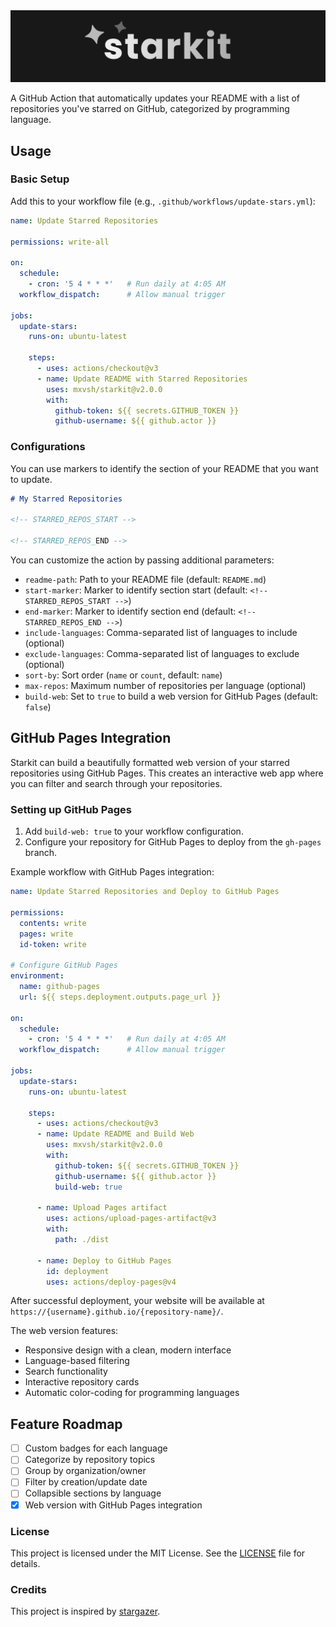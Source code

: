 <img src="./starkit.png" alt="starkit" />

A GitHub Action that automatically updates your README with a list of repositories you've starred on GitHub, categorized by programming language.

## Usage

### Basic Setup

Add this to your workflow file (e.g., `.github/workflows/update-stars.yml`):

```yml
name: Update Starred Repositories

permissions: write-all

on:
  schedule:
    - cron: '5 4 * * *'   # Run daily at 4:05 AM
  workflow_dispatch:      # Allow manual trigger

jobs:
  update-stars:
    runs-on: ubuntu-latest
    
    steps:
      - uses: actions/checkout@v3
      - name: Update README with Starred Repositories
        uses: mxvsh/starkit@v2.0.0
        with:
          github-token: ${{ secrets.GITHUB_TOKEN }}
          github-username: ${{ github.actor }}
```

### Configurations

You can use markers to identify the section of your README that you want to update.

```md
# My Starred Repositories

<!-- STARRED_REPOS_START -->

<!-- STARRED_REPOS_END -->
```

You can customize the action by passing additional parameters:

- `readme-path`: Path to your README file (default: `README.md`)
- `start-marker`: Marker to identify section start (default: `<!-- STARRED_REPOS_START -->`)
- `end-marker`: Marker to identify section end (default: `<!-- STARRED_REPOS_END -->`)
- `include-languages`: Comma-separated list of languages to include (optional)
- `exclude-languages`: Comma-separated list of languages to exclude (optional)
- `sort-by`: Sort order (`name` or `count`, default: `name`)
- `max-repos`: Maximum number of repositories per language (optional)
- `build-web`: Set to `true` to build a web version for GitHub Pages (default: `false`)

## GitHub Pages Integration

Starkit can build a beautifully formatted web version of your starred repositories using GitHub Pages. This creates an interactive web app where you can filter and search through your repositories.

### Setting up GitHub Pages

1. Add `build-web: true` to your workflow configuration.
2. Configure your repository for GitHub Pages to deploy from the `gh-pages` branch.

Example workflow with GitHub Pages integration:

```yml
name: Update Starred Repositories and Deploy to GitHub Pages

permissions:
  contents: write
  pages: write
  id-token: write

# Configure GitHub Pages
environment:
  name: github-pages
  url: ${{ steps.deployment.outputs.page_url }}

on:
  schedule:
    - cron: '5 4 * * *'   # Run daily at 4:05 AM
  workflow_dispatch:      # Allow manual trigger

jobs:
  update-stars:
    runs-on: ubuntu-latest
    
    steps:
      - uses: actions/checkout@v3
      - name: Update README and Build Web
        uses: mxvsh/starkit@v2.0.0
        with:
          github-token: ${{ secrets.GITHUB_TOKEN }}
          github-username: ${{ github.actor }}
          build-web: true
      
      - name: Upload Pages artifact
        uses: actions/upload-pages-artifact@v3
        with:
          path: ./dist
      
      - name: Deploy to GitHub Pages
        id: deployment
        uses: actions/deploy-pages@v4
```

After successful deployment, your website will be available at `https://{username}.github.io/{repository-name}/`.

The web version features:
- Responsive design with a clean, modern interface
- Language-based filtering
- Search functionality
- Interactive repository cards
- Automatic color-coding for programming languages

## Feature Roadmap

- [ ] Custom badges for each language
- [ ] Categorize by repository topics
- [ ] Group by organization/owner
- [ ] Filter by creation/update date
- [ ] Collapsible sections by language
- [x] Web version with GitHub Pages integration

### License

This project is licensed under the MIT License. See the [LICENSE](LICENSE) file for details.

### Credits

This project is inspired by [stargazer](https://github.com/rverst/stargazer).
